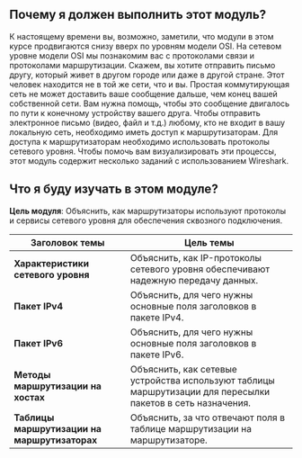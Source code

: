 <!-- verified: agorbachev 03.05.2022 -->

<!-- 8.0.1 -->
##  Почему я должен выполнить этот модуль?

К настоящему времени вы, возможно, заметили, что модули в этом курсе продвигаются снизу вверх по уровням модели OSI. На сетевом уровне модели OSI мы познакомим вас с протоколами связи и протоколами маршрутизации. Скажем, вы хотите отправить письмо другу, который живет в другом городе или даже в другой стране. Этот человек находится не в той же сети, что и вы. Простая коммутирующая сеть не может доставить ваше сообщение дальше, чем конец вашей собственной сети. Вам нужна помощь, чтобы это сообщение двигалось по пути к конечному устройству вашего друга. Чтобы отправить электронное письмо (видео, файл и т.д.) любому, кто не входит в вашу локальную сеть, необходимо иметь доступ к маршрутизаторам. Для доступа к маршрутизаторам необходимо использовать протоколы сетевого уровня. Чтобы помочь вам визуализировать эти процессы, этот модуль содержит несколько заданий с использованием Wireshark. 

<!-- 8.0.2 -->
##  Что я буду изучать в этом модуле?

**Цель модуля**: Объяснить, как маршрутизаторы используют протоколы и сервисы сетевого уровня для обеспечения сквозного подключения.

| **Заголовок темы** | **Цель темы** |
| --- | --- |
| **Характеристики сетевого уровня** | Объяснить, как IP-протоколы сетевого уровня обеспечивают надежную передачу данных. |
| **Пакет IPv4** | Объяснить, для чего нужны основные поля заголовков в пакете IPv4. |
| **Пакет IPv6** | Объяснить, для чего нужны основные поля заголовков в пакете IPv6. |
| **Методы маршрутизации на хостах** | Объяснить, как сетевые устройства используют таблицы маршрутизации для пересылки пакетов в сеть назначения. |
| **Таблицы маршрутизации на маршрутизаторах** | Объяснить, за что отвечают поля в таблице маршрутизации на маршрутизаторе. |